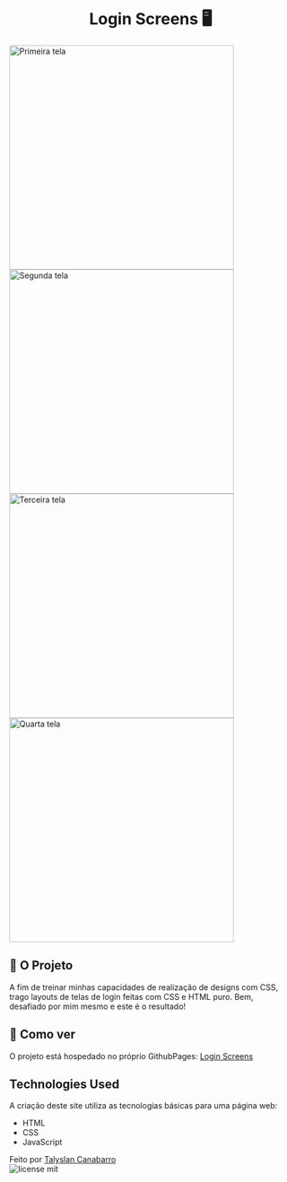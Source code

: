 <h1 align="center"> Login Screens 🖥️</h1>

<img height="400" src="https://github.com/Talyslan/Login-Screens/assets/78499700/15189d1d-266b-46f0-8ea6-8137341b0240" alt="Primeira tela" />
<img height="400" src="https://github.com/Talyslan/Login-Screens/assets/78499700/406d7083-3b5a-4ef4-b2f3-1a1885e4cfdd" alt="Segunda tela" />
<img height="400" src="https://github.com/Talyslan/Login-Screens/assets/78499700/d7a03261-d0e7-4144-b619-2cd39a7d3385" alt="Terceira tela" />
<img height="400" src="https://github.com/Talyslan/Login-Screens/assets/78499700/4c829e19-2a77-456e-ba86-7eada6a1e7e1" alt="Quarta tela" />


## 🗿 O Projeto

A fim de treinar minhas capacidades de realização de designs com CSS, trago layouts de telas de login feitas com CSS e HTML puro. Bem, desafiado por mim mesmo e este é o resultado!

## 📌 Como ver

O projeto está hospedado no próprio GithubPages:
[Login Screens](https://talyslan.github.io/Login-Screens/)


## Technologies Used

A criação deste site utiliza as tecnologias básicas para uma página web:

- HTML
- CSS
- JavaScript

Feito por <a href="https://github.com/Talyslan">Talyslan Canabarro</a>
<br/>
<img src="https://img.shields.io/badge/license-MIT-8A2BE2" alt="license mit" />

